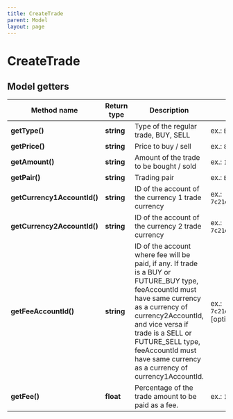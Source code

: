 ```yaml
---
title: CreateTrade
parent: Model
layout: page
---
```


# CreateTrade

## Model getters

Method name | Return type | Description | Notes
------------ | ------------- | ------------- | -------------
**getType()** | **string** | Type of the regular trade, BUY, SELL | ex.: `BUY`
**getPrice()** | **string** | Price to buy / sell | ex.: `8650.4`
**getAmount()** | **string** | Amount of the trade to be bought / sold | ex.: `15000`
**getPair()** | **string** | Trading pair | ex.: `BTC/EUR`
**getCurrency1AccountId()** | **string** | ID of the account of the currency 1 trade currency | ex.: `7c21ed165e294db78b95f0f1`
**getCurrency2AccountId()** | **string** | ID of the account of the currency 2 trade currency | ex.: `7c21ed165e294db78b95f0f1`
**getFeeAccountId()** | **string** | ID of the account where fee will be paid, if any. If trade is a BUY or FUTURE_BUY type, feeAccountId must have same currency as a currency of currency2AccountId, and vice versa if trade is a SELL or FUTURE_SELL type, feeAccountId must have same currency as a currency of currency1AccountId. | ex.: `7c21ed165e294db78b95f0f1` [optional]
**getFee()** | **float** | Percentage of the trade amount to be paid as a fee. | ex.: `1.5` [optional]

